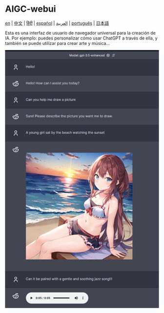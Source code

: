 # AIGC-webui

[en](../README.md) | [中文](./README_cn.md) | [हिंदी](./README_in.md) | [español](./README_es.md) | [العربية](./README_ar.md) | [português](./README_po.md) | [日本語](./README_jp.md)

Esta es una interfaz de usuario de navegador universal para la creación de IA. Por ejemplo: puedes personalizar cómo usar ChatGPT a través de ella, y también se puede utilizar para crear arte y música...

![screenshot](./images/screenshoot.jpg)